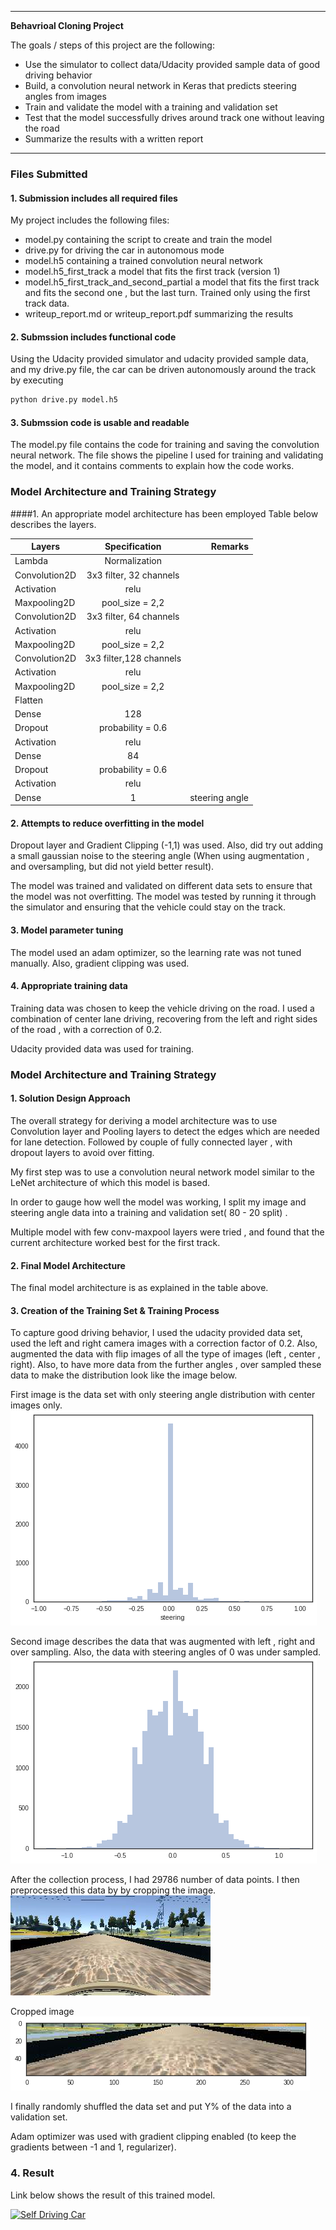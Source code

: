 

---

**Behavrioal Cloning Project**

The goals / steps of this project are the following:
* Use the simulator to collect data/Udacity provided sample data of good driving behavior
* Build, a convolution neural network in Keras that predicts steering angles from images
* Train and validate the model with a training and validation set
* Test that the model successfully drives around track one without leaving the road
* Summarize the results with a written report


---
### Files Submitted

#### 1. Submission includes all required files

My project includes the following files:
* model.py containing the script to create and train the model
* drive.py for driving the car in autonomous mode
* model.h5 containing a trained convolution neural network
* model.h5_first_track a model that fits the first track (version 1)
* model.h5_first_track_and_second_partial a model that fits the first track and fits the second one , but the last turn. Trained only using the first track data.
* writeup_report.md or writeup_report.pdf summarizing the results

#### 2. Submssion includes functional code
Using the Udacity provided simulator and udacity provided sample data, and my drive.py file, the car can be driven autonomously around the track by executing
```sh
python drive.py model.h5
```

[//]: # (Image References)

[image1]: ./road.png "Road"
[image2]: ./road_clipped.png "Clipped Road"
[image3]: ./first.png "Steering angle Distribution"
[image4]: ./distribution_after.png "After augmentation"


#### 3. Submssion code is usable and readable

The model.py file contains the code for training and saving the convolution neural network. The file shows the pipeline I used for training and validating the model, and it contains comments to explain how the code works.

### Model Architecture and Training Strategy

####1. An appropriate model architecture has been employed
Table below describes the layers.

| Layers   |   Specification      | Remarks |
|----------|:-------------:|------:|
| Lambda  |  Normalization |   |
| Convolution2D |  3x3 filter, 32 channels   |    |
| Activation | relu |    |
| Maxpooling2D | pool_size = 2,2 |    |
| Convolution2D |  3x3 filter, 64 channels    |    |
| Activation | relu |    |
| Maxpooling2D | pool_size = 2,2  |    |
| Convolution2D |  3x3 filter,128 channels    |    |
| Activation | relu |    |
| Maxpooling2D | pool_size = 2,2 |     |
| Flatten |      |    |
| Dense | 128 |    |
| Dropout | probability = 0.6| |
| Activation | relu |    |
| Dense | 84 |    |
|Dropout | probability = 0.6| |
| Activation | relu | |
| Dense | 1 |  steering angle  |



#### 2. Attempts to reduce overfitting in the model

Dropout layer and Gradient Clipping (-1,1) was used. Also, did try out adding a small gaussian noise to the steering angle (When using augmentation , and oversampling, but did not yield better result).

The model was trained and validated on different data sets to ensure that the model was not overfitting. The model was tested by running it through the simulator and ensuring that the vehicle could stay on the track.

#### 3. Model parameter tuning

The model used an adam optimizer, so the learning rate was not tuned manually. Also, gradient clipping was used.

#### 4. Appropriate training data

Training data was chosen to keep the vehicle driving on the road. I used a combination of center lane driving, recovering from the left and right sides of the road , with a correction of 0.2.

Udacity provided data was used for training.


### Model Architecture and Training Strategy

#### 1. Solution Design Approach

The overall strategy for deriving a model architecture was to use Convolution layer and Pooling layers to detect the edges which are needed for lane detection. Followed by couple of fully connected layer , with dropout layers to avoid over fitting.

My first step was to use a convolution neural network model similar to the LeNet architecture of which this model is based.

In order to gauge how well the model was working, I split my image and steering angle data into a training and validation set( 80 - 20 split) .

Multiple model with few conv-maxpool layers were tried , and found that the current architecture worked best for the first track.

#### 2. Final Model Architecture

The final model architecture is as explained in the table above.

#### 3. Creation of the Training Set & Training Process

To capture good driving behavior, I used the udacity provided data set, used the left and right camera images with a correction factor of 0.2. Also, augmented the data with flip images of all the type of images (left , center , right).
Also, to have more data from the further angles , over sampled these data to make the distribution look like the image below.

First image is the data set with only steering angle distribution with center images only.
![alt text][image3]

Second image describes the data that was augmented with left , right and over sampling. Also, the data with steering angles of 0 was under sampled.
![alt text][image4]






After the collection process, I had 29786 number of data points. I then preprocessed this data by by cropping the image.
![alt text][image1]

Cropped image
![alt text][image2]


I finally randomly shuffled the data set and put Y% of the data into a validation set.


Adam optimizer was used with gradient clipping enabled (to keep the gradients between -1 and 1, regularizer).

### 4. Result

Link below shows the result of this trained model.

[![Self Driving Car](https://img.youtube.com/vi/GLSbGck3k3Q/0.jpg)](https://youtu.be/GLSbGck3k3Q "Self Driving Car")
